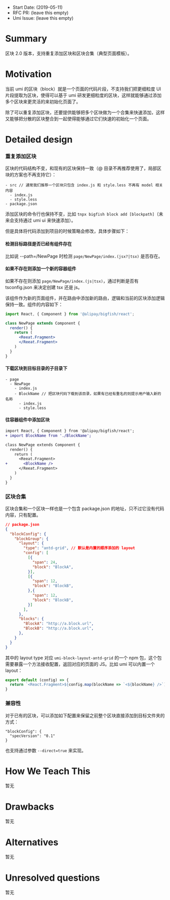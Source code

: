 - Start Date: (2019-05-11)
- RFC PR: (leave this empty)
- Umi Issue: (leave this empty)

# Summary

区块 2.0 版本，支持重复添加区块和区块合集（典型页面模板）。

# Motivation

当前 umi 的区块（block）就是一个页面的代码片段，不支持我们把更细粒度 UI 片段提取为区块，使得可以基于 umi 研发更细粒度的区块，这样就能够通过添加多个区块来更灵活的来初始化页面了。

除了可以重复添加区块，还要提供能够把多个区块做为一个合集来快速添加，这样又能够把分散的区块整合到一起使得能够通过它们快速的初始化一个页面。

# Detailed design

### 重复添加区块

区块的代码结构不变，和现有的区块保持一致（@ 目录不再推荐使用了，局部区块的方案也不再支持它）：

```
- src // 通常我们推荐一个区块只包含 index.js 和 style.less 不再有 model 相关内容
  - index.js
  - style.less
- package.json
```

添加区块的命令行也保持不变，比如 `tnpx bigfish block add [blockpath]`（未来会支持通过 umi ui 来快速添加）。

但是具体将代码添加到项目的时候策略会修改，具体步骤如下：

#### 检测目标路径是否已经有组件存在

比如说 --path=/NewPage 时检测 `page/NewPage/index.(jsx?|tsx)` 是否存在。

#### 如果不存在则添加一个新的容器组件

如果不存在则添加 `page/NewPage/index.(js|tsx)`，通过判断是否有 tsconfig.json 来决定创建 tsx 还是 js。

该组件作为新的页面组件，并在路由中添加新的路由，逻辑和当前的区块添加逻辑保持一致。组件的内容如下：

```jsx
import React, { Component } from '@alipay/bigfish/react';

class NewPage extends Component {
  render() {
    return (
	  <Reeat.Fragment>
	  </Reeat.Fragment>
	)
  }
}
```

#### 下载区块到目标目录的子目录下

```
- page
  - NewPage
    - index.js
    - BlockName // 把区块代码下载到该目录，如果有已经有重名的则提示用户输入新的名称
      - index.js
      - style.less
```

#### 往容器组件中添加区块


```diff
import React, { Component } from '@alipay/bigfish/react';
+ import BlockName from './BlockName';

class NewPage extends Component {
  render() {
    return (
	  <Reeat.Fragment>
+		<BlockName />
	  </Reeat.Fragment>
	)
  }
}
```

### 区块合集

区块合集和一个区块一样也是一个包含 package.json 的地址，只不过它没有代码内容，只有配置。

```json
// package.json
{
  "blockConfig": {
    "blockGroup": {
      "layout": {
        "type": "antd-grid", // 默认是内置的顺序添加的 layout
        "config": [
          [{
            "span": 24,
            "block": "BlockA",
          }],
          [{
            "span": 12,
            "block": "BlockB",
          },{
            "span": 12,
            "block": "BlockB",
          }]
        ],
      },
      "blocks": {
        "BlockA": "http://a.block.url",
        "BlockB": "http://a.block.url",
      },
    }
  }
}
```

其中的 layout type 对应 `umi-block-layout-antd-grid` 的一个 npm 包，这个包需要暴露一个方法接收配置，返回对应的页面的 JS。比如 umi 可以内置一个 layout：

```js
export default (config) => {
  return `<React.Fragment>${config.map(blockName => `<${blockName} />`)}</React.Fragement>`;
}
```

### 兼容性

对于已有的区块，可以添加如下配置来保留之前整个区块直接添加到目标文件夹的方式：

```
"blockConfig": {
  "specVersion": "0.1"
}
```

也支持通过参数 `--direct=true` 来实现。

# How We Teach This

暂无

# Drawbacks

暂无

# Alternatives

暂无

# Unresolved questions

暂无
